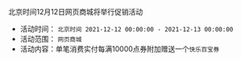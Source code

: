 北京时间12月12日网页商城将举行促销活动

* 活动时间： `北京时间 2021-12-12 00:00:00 - 2021-12-13 00:00:00`
* 活动范围： `网页商城`
* 活动内容：单笔消费实付每满10000点券附加赠送一个`快乐百宝券`